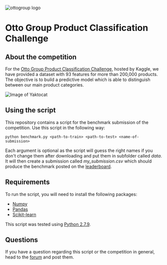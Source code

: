 ![ottogroup logo](http://ottogroup.com/wLayout/wGlobal/layout/images/logo-transparent.png)

# Otto Group Product Classification Challenge

## About the competition

For the [Otto Group Product Classification Challenge](https://www.kaggle.com/c/LINK), 
hosted by Kaggle, we have provided a dataset with 93 features for more 
than 200,000 products. The objective is to build a predictive model which 
is able to distinguish between our main product categories.

![Image of Yaktocat](https://octodex.github.com/images/yaktocat.png)

## Using the script

This repository contains a script for the benchmark submission of 
the competition. Use this script in the following way:

    python benchmark.py <path-to-train> <path-to-test> <name-of-submission>

Each argument is optional as the script will guess the right names if you don't
change them after downloading and put them in subfolder called _data_. It will
then create a submission called _my_submission.csv_ which should produce the
benchmark posted on the [leaderboard](https://www.kaggle.com/c/LINK/leaderboard).

## Requirements

To run the script, you will need to install the following packages:

* [Numpy](http://www.scipy.org/scipylib/download.html)
* [Pandas](http://pandas.pydata.org/getpandas.html)
* [Scikit-learn](http://scikit-learn.org/stable/install.html)

This script was tested using [Python 2.7.9](https://www.python.org/downloads/).

## Questions

If you have a question regarding this script or the competition in general,
head to the [forum](https://www.kaggle.com/c/LINK/forums) 
and post them.
